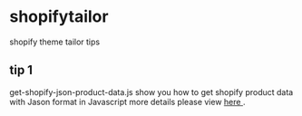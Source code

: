 # shopifytailor
shopify theme tailor tips

tip 1
------
get-shopify-json-product-data.js  show you how to get shopify product data with Jason format in Javascript
more details please view <a href="https://www.mojoin.com/get-shopify-product-data-json-format?utm_source=github&utm_medium=inreadme">here </a>.

